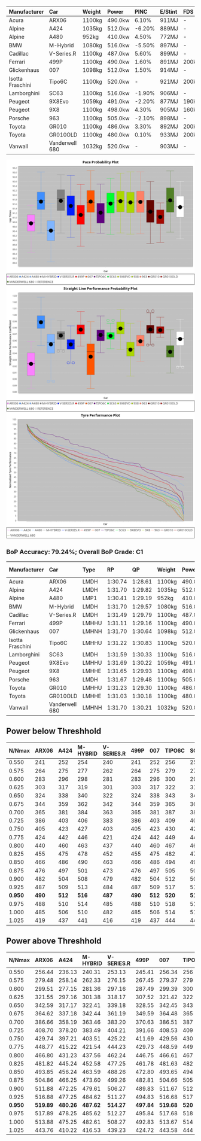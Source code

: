 | Manufacturer     | Car            | Weight | Power   | PINC    | E/Stint | FDS     |
|:-|:-|:-|:-|:-|:-|:-|
| Acura            | ARX06          | 1100kg | 490.0kw | 6.10%   | 911MJ   |    -    |
| Alpine           | A424           | 1035kg | 512.0kw | -6.20%  | 889MJ   |    -    |
| Alpine           | A480           | 952kg  | 410.0kw | 4.50%   | 772MJ   |    -    |
| BMW              | M-Hybrid       | 1080kg | 516.0kw | -5.50%  | 897MJ   |    -    |
| Cadillac         | V-Series.R     | 1100kg | 487.0kw | 5.60%   | 899MJ   |    -    |
| Ferrari          | 499P           | 1100kg | 490.0kw | 1.60%   | 891MJ   | 200kph  |
| Glickenhaus      | 007            | 1098kg | 512.0kw | 1.50%   | 914MJ   |    -    |
| Isotta Fraschini | Tipo6C         | 1100kg | 520.0kw |    -    | 921MJ   | 200kph  |
| Lamborghini      | SC63           | 1100kg | 516.0kw | -1.90%  | 906MJ   |    -    |
| Peugeot          | 9X8Evo         | 1059kg | 491.0kw | -2.20%  | 877MJ   | 190kph  |
| Peugeot          | 9X8            | 1100kg | 498.0kw | 4.30%   | 905MJ   | 160kph  |
| Porsche          | 963            | 1100kg | 505.0kw | -2.10%  | 898MJ   |    -    |
| Toyota           | GR010          | 1100kg | 486.0kw | 3.30%   | 892MJ   | 200kph  |
| Toyota           | GR010OLD       | 1100kg | 480.0kw | 0.10%   | 933MJ   | 200kph  |
| Vanwall          | Vanderwell 680 | 1032kg | 520.0kw |    -    | 903MJ   |    -    |

![PACECHART](./IMG/AUTO.png)
![STRAIGHTLINEPERFORMANCECHART](./IMG/AUTO_sp.png)
![TYREPERFORMANCECHART](./IMG/AUTO_tw.png)

### BoP Accuracy: 79.24%; Overall BoP Grade: C1
| Manufacturer     | Car            | Type  | RP      | QP      | Weight | Power¹  | Threshhold | PINC    | Power²   | E/Stint | AVG Vmax  | FDS     | RDLC | L/Stint | BOP-Grade | Model Accuracy | Model Points | Match%  | SimDiff |
|:-|:-|:-|:-|:-|:-|:-|:-|:-|:-|:-|:-|:-|:-|:-|:-|:-|:-|:-|:-|
| Acura            | ARX06          | LMDH  | 1:30.74 | 1:28.61 | 1100kg | 490.0kw | 250.0kph   | 6.10%   | 519.90kw |  911MJ  | 308.03kph |    -    | 0.98 | 40      | -Ω1       | 100.00%        | 996          | 48.28%  | #       |
| Alpine           | A424           | LMDH  | 1:31.70 | 1:29.82 | 1035kg | 512.0kw | 250.0kph   | -6.20%  | 480.30kw |  889MJ  | 319.08kph |    -    | 1.01 | 40      | +C1       | 99.61%         | 762          | 79.93%  | #       |
| Alpine           | A480           | LMP1  | 1:30.41 | 1:29.19 |  952kg | 410.0kw | 250.0kph   | 4.50%   | 428.50kw |  772MJ  | 311.69kph |    -    | 0.97 | 38      | -Ω1       | 100.00%        | 1173         | 40.61%  | ±0.24s  |
| BMW              | M-Hybrid       | LMDH  | 1:31.70 | 1:29.57 | 1080kg | 516.0kw | 250.0kph   | -5.50%  | 487.60kw |  897MJ  | 313.92kph |    -    | 0.98 | 40      | +B2       | 100.00%        | 1826         | 84.96%  | #       |
| Cadillac         | V-Series.R     | LMDH  | 1:31.49 | 1:29.79 | 1100kg | 487.0kw | 250.0kph   | 5.60%   | 514.30kw |  899MJ  | 312.38kph |    -    | 0.97 | 40      | +A2       | 99.00%         | 3184         | 93.97%  | ±0.64s  |
| Ferrari          | 499P           | LMHHU | 1:31.11 | 1:29.16 | 1100kg | 490.0kw | 250.0kph   | 1.60%   | 497.80kw |  891MJ  | 314.76kph | 200kph  | 0.99 | 40      | -B1       | 98.07%         | 3550         | 88.66%  | ±0.56s  |
| Glickenhaus      | 007            | LMHNH | 1:31.70 | 1:30.64 | 1098kg | 512.0kw | 250.0kph   | 1.50%   | 519.70kw |  914MJ  | 310.48kph |    -    | 0.91 | 40      | +C1       | 94.48%         | 2311         | 79.08%  | #       |
| Isotta Fraschini | Tipo6C         | LMHHU | 1:31.22 | 1:30.83 | 1100kg | 520.0kw | 250.0kph   |    -    | 520.00kw |  921MJ  | 316.23kph | 200kph  | 1.01 | 40      | +D1       | 96.81%         | 91           | 67.27%  | #       |
| Lamborghini      | SC63           | LMDH  | 1:31.59 | 1:30.33 | 1100kg | 516.0kw | 250.0kph   | -1.90%  | 506.20kw |  906MJ  | 314.22kph |    -    | 0.99 | 40      | +B1       | 100.00%        | 529          | 88.07%  | #       |
| Peugeot          | 9X8Evo         | LMHHU | 1:31.69 | 1:30.22 | 1059kg | 491.0kw | 250.0kph   | -2.20%  | 480.20kw |  877MJ  | 315.65kph | 190kph  | 0.99 | 40      | +C1       | 99.21%         | 377          | 75.50%  | #       |
| Peugeot          | 9X8            | LMHHE | 1:31.65 | 1:29.93 | 1100kg | 498.0kw | 250.0kph   | 4.30%   | 519.40kw |  905MJ  | 311.73kph | 160kph  | 0.96 | 40      | ~A1       | 99.52%         | 4561         | 95.39%  | ±0.09s  |
| Porsche          | 963            | LMDH  | 1:31.67 | 1:29.48 | 1100kg | 505.0kw | 250.0kph   | -2.10%  | 494.40kw |  898MJ  | 311.95kph |    -    | 0.97 | 40      | ~A1       | 99.96%         | 10176        | 100.00% | ±0.53s  |
| Toyota           | GR010          | LMHHU | 1:31.23 | 1:29.30 | 1100kg | 486.0kw | 250.0kph   | 3.30%   | 502.00kw |  892MJ  | 314.86kph | 200kph  | 0.99 | 40      | ~A1       | 99.95%         | 5509         | 95.45%  | ±0.54s  |
| Toyota           | GR010OLD       | LMHHE | 1:31.03 | 1:30.18 | 1100kg | 480.0kw | 250.0kph   | 0.10%   | 480.50kw |  933MJ  | 312.90kph | 200kph  | 0.99 | 40      | +E2       | 100.00%        | 351          | 54.49%  | #       |
| Vanwall          | Vanderwell 680 | LMHNH | 1:31.70 | 1:30.21 | 1032kg | 520.0kw | 0.0kph     |    -    | 520.00kw |  903MJ  | 315.45kph |    -    | 1.01 | 40      | ~A1       | 99.23%         | 387          | 96.97%  | ±0.49s  |

## Power below Threshhold
| N/Nmax    | ARX06   | A424    | M-HYBRID | V-SERIES.R | 499P    | 007     | TIPO6C  | SC63    | 9X8EVO  | 9X8     | 963     | GR010   | GR010OLD | VANDERWELL 680 | ​     | RPM      | A480       |
|:-|:-|:-|:-|:-|:-|:-|:-|:-|:-|:-|:-|:-|:-|:-|:-|:-|:-|
|  0.550    |  241    |  252    |  254     |  240       |  241    |  252    |  256    |  254    |  242    |  245    |  249    |  239    |  236     |  256           |  ​    |   --     |  0.00      |
|  0.575    |  264    |  275    |  277     |  262       |  264    |  275    |  279    |  277    |  264    |  268    |  272    |  261    |  258     |  279           |  ​    |   --     |  0.00      |
|  0.600    |  283    |  296    |  298     |  281       |  283    |  296    |  300    |  298    |  284    |  288    |  292    |  281    |  277     |  300           |  ​    |   --     |  0.00      |
|  0.625    |  303    |  317    |  319     |  301       |  303    |  317    |  322    |  319    |  304    |  308    |  312    |  301    |  297     |  322           |  ​    |   --     |  0.00      |
|  0.650    |  324    |  338    |  340     |  322       |  324    |  338    |  343    |  340    |  324    |  329    |  333    |  321    |  317     |  343           |  ​    |   --     |  0.00      |
|  0.675    |  344    |  359    |  362     |  342       |  344    |  359    |  365    |  362    |  345    |  350    |  355    |  341    |  337     |  365           |  ​    |   --     |  0.00      |
|  0.700    |  365    |  381    |  384     |  363       |  365    |  381    |  387    |  384    |  366    |  371    |  376    |  362    |  358     |  387           |  ​    |   --     |  0.00      |
|  0.725    |  386    |  403    |  406     |  383       |  386    |  403    |  409    |  406    |  386    |  392    |  397    |  383    |  378     |  409           |  ​    |   --     |  0.00      |
|  0.750    |  405    |  423    |  427     |  403       |  405    |  423    |  430    |  427    |  406    |  411    |  417    |  402    |  397     |  430           |  ​    |   --     |  0.00      |
|  0.775    |  424    |  442    |  446     |  421       |  424    |  442    |  449    |  446    |  424    |  430    |  436    |  420    |  415     |  449           |  ​    |  5000    |  247.46    |
|  0.800    |  440    |  460    |  463     |  437       |  440    |  460    |  467    |  463    |  441    |  447    |  454    |  436    |  431     |  467           |  ​    |  5500    |  292.54    |
|  0.825    |  455    |  475    |  478     |  452       |  455    |  475    |  482    |  478    |  455    |  462    |  469    |  451    |  445     |  482           |  ​    |  6000    |  326.61    |
|  0.850    |  466    |  486    |  490     |  463       |  466    |  486    |  494    |  490    |  466    |  473    |  480    |  462    |  456     |  494           |  ​    |  6500    |  368.68    |
|  0.875    |  476    |  497    |  501     |  473       |  476    |  497    |  505    |  501    |  476    |  483    |  490    |  472    |  466     |  505           |  ​    |  7000    |  411.76    |
|  0.900    |  482    |  504    |  508     |  479       |  482    |  504    |  512    |  508    |  483    |  490    |  497    |  478    |  472     |  512           |  ​    |  7500    |  422.78    |
|  0.925    |  487    |  509    |  513     |  484       |  487    |  509    |  517    |  513    |  488    |  495    |  502    |  483    |  477     |  517           |  ​    |  8000    |  418.78    |
| **0.950** | **490** | **512** | **516**  | **487**    | **490** | **512** | **520** | **516** | **491** | **498** | **505** | **486** | **480**  | **520**        | **​** | **8500** | **421.78** |
|  0.975    |  488    |  510    |  514     |  485       |  488    |  510    |  518    |  514    |  489    |  496    |  503    |  484    |  478     |  518           |  ​    |  9000    |  210.39    |
|  1.000    |  485    |  506    |  510     |  482       |  485    |  506    |  514    |  510    |  486    |  493    |  500    |  481    |  475     |  514           |  ​    |   --     |  0.00      |
|  1.025    |  419    |  437    |  441     |  416       |  419    |  437    |  444    |  441    |  419    |  425    |  431    |  415    |  410     |  444           |  ​    |   --     |  0.00      |

## Power above Threshhold
| N/Nmax    | ARX06      | A424       | M-HYBRID   | V-SERIES.R | 499P       | 007        | TIPO6C  | SC63       | 9X8EVO     | 9X8        | 963        | GR010      | GR010OLD   | VANDERWELL 680 | ​     | RPM      | A480       |
|:-|:-|:-|:-|:-|:-|:-|:-|:-|:-|:-|:-|:-|:-|:-|:-|:-|:-|
|  0.550    |  256.44    |  236.13    |  240.31    |  253.13    |  245.41    |  256.34    |  256    |  249.10    |  236.10    |  256.20    |  243.19    |  247.02    |  236.24    |  256           |  ​    |   --     |  0.00      |
|  0.575    |  279.48    |  258.14    |  262.33    |  276.15    |  267.45    |  279.37    |  279    |  272.11    |  258.11    |  279.22    |  266.21    |  270.02    |  258.26    |  279           |  ​    |   --     |  0.00      |
|  0.600    |  299.51    |  277.15    |  281.36    |  297.16    |  287.49    |  299.39    |  300    |  292.11    |  277.11    |  299.24    |  285.23    |  290.02    |  277.28    |  300           |  ​    |   --     |  0.00      |
|  0.625    |  321.55    |  297.16    |  301.38    |  318.17    |  307.52    |  321.42    |  322    |  313.12    |  297.12    |  321.26    |  305.24    |  310.02    |  297.30    |  322           |  ​    |   --     |  0.00      |
|  0.650    |  342.59    |  317.17    |  322.41    |  339.18    |  328.55    |  342.45    |  343    |  334.13    |  317.13    |  342.27    |  326.26    |  331.03    |  317.32    |  343           |  ​    |   --     |  0.00      |
|  0.675    |  364.62    |  337.18    |  342.44    |  361.19    |  349.59    |  364.48    |  365    |  355.14    |  337.14    |  364.29    |  347.28    |  352.03    |  337.34    |  365           |  ​    |   --     |  0.00      |
|  0.700    |  386.66    |  358.19    |  363.46    |  383.20    |  370.63    |  386.51    |  387    |  377.15    |  358.15    |  386.31    |  368.29    |  374.03    |  358.36    |  387           |  ​    |   --     |  0.00      |
|  0.725    |  408.70    |  378.20    |  383.49    |  404.21    |  391.66    |  408.53    |  409    |  398.15    |  378.16    |  408.33    |  389.31    |  395.03    |  378.38    |  409           |  ​    |   --     |  0.00      |
|  0.750    |  429.74    |  397.21    |  403.51    |  425.22    |  411.69    |  429.56    |  430    |  418.16    |  397.16    |  429.34    |  408.33    |  415.03    |  397.40    |  430           |  ​    |   --     |  0.00      |
|  0.775    |  448.77    |  415.22    |  421.54    |  444.23    |  429.73    |  448.59    |  449    |  437.17    |  415.17    |  448.36    |  427.34    |  434.03    |  415.41    |  449           |  ​    |  5000    |  247.46    |
|  0.800    |  466.80    |  431.23    |  437.56    |  462.24    |  446.75    |  466.61    |  467    |  454.18    |  431.18    |  466.37    |  444.36    |  451.03    |  431.43    |  467           |  ​    |  5500    |  292.54    |
|  0.825    |  481.82    |  445.24    |  452.58    |  477.25    |  461.78    |  481.63    |  482    |  469.18    |  445.18    |  481.38    |  458.37    |  466.04    |  445.44    |  482           |  ​    |  6000    |  326.61    |
|  0.850    |  493.85    |  456.24    |  463.59    |  488.26    |  472.80    |  493.65    |  494    |  481.19    |  456.19    |  493.39    |  469.38    |  477.04    |  456.46    |  494           |  ​    |  6500    |  368.68    |
|  0.875    |  504.86    |  466.25    |  473.60    |  499.26    |  482.81    |  504.66    |  505    |  491.19    |  466.19    |  504.40    |  479.38    |  487.04    |  466.47    |  505           |  ​    |  7000    |  411.76    |
|  0.900    |  511.88    |  472.25    |  479.61    |  506.27    |  489.83    |  511.67    |  512    |  498.19    |  472.19    |  511.41    |  486.39    |  494.04    |  472.47    |  512           |  ​    |  7500    |  422.78    |
|  0.925    |  516.88    |  477.25    |  484.62    |  511.27    |  494.83    |  516.68    |  517    |  503.19    |  477.20    |  516.41    |  491.39    |  499.04    |  477.48    |  517           |  ​    |  8000    |  418.78    |
| **0.950** | **519.89** | **480.26** | **487.62** | **514.27** | **497.84** | **519.68** | **520** | **506.20** | **480.20** | **519.41** | **494.40** | **502.04** | **480.48** | **520**        | **​** | **8500** | **421.78** |
|  0.975    |  517.89    |  478.25    |  485.62    |  512.27    |  495.84    |  517.68    |  518    |  504.20    |  478.20    |  517.41    |  492.39    |  500.04    |  478.48    |  518           |  ​    |  9000    |  210.39    |
|  1.000    |  513.88    |  475.25    |  482.61    |  508.27    |  492.83    |  513.67    |  514    |  501.19    |  475.20    |  513.41    |  489.39    |  497.04    |  475.47    |  514           |  ​    |   --     |  0.00      |
|  1.025    |  443.76    |  410.22    |  416.53    |  439.23    |  424.72    |  443.58    |  444    |  432.17    |  410.17    |  443.35    |  422.34    |  429.03    |  410.41    |  444           |  ​    |   --     |  0.00      |
